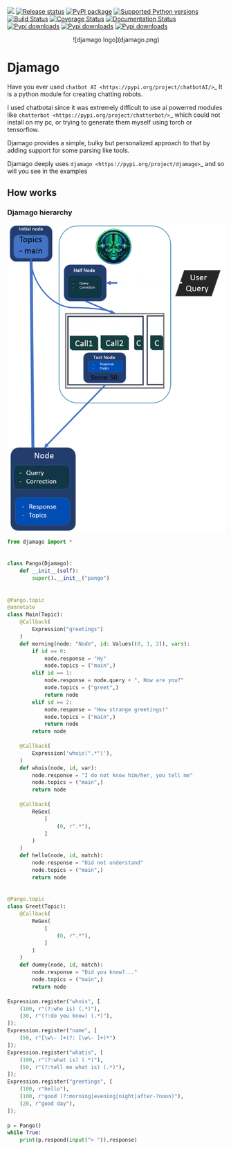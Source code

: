 [![](https://img.shields.io/badge/code%20style-black-000000.svg)](https://github.com/psf/black)
[![Release status](https://github.com/ken-morel/djamago/actions/workflows/python-publish.yml/badge.svg)](https://github.com/ken-morel/djamago/releases)
[![PyPI package](https://badge.fury.io/py/djamago.svg)](https://pypi.org/project/djamago)
[![Supported Python versions](https://img.shields.io/pypi/pyversions/djamago)](https://pypi.org/project/djamago)
[![Build Status](https://github.com/ken-morel/djamago/actions/workflows/test.yml/badge.svg?branch=main)](https://github.com/ken-morel/djamago/tree/mai)
[![Coverage Status](https://coveralls.io/repos/github/ken-morel/djamago/badge.svg?branch=main&cache=3000)](https://coveralls.io/github/ken-morel/djamago?branch=main)
[![Documentation Status](https://readthedocs.org/projects/djamago/badge/?version=latest)](https://djamago.readthedocs.io)
[![Pypi downloads](https://img.shields.io/pypi/dd/djamago)](https://pypi.org/project/djamago)
[![Pypi downloads](https://img.shields.io/pypi/dw/djamago)](https://pypi.org/project/djamago)
[![Pypi downloads](https://img.shields.io/pypi/dm/djamago)](https://pypi.org/project/djamago)
<p align="center">
    ![djamago logo](djamago.png)
</p>

# Djamago

Have you ever used `chatbot AI <https://pypi.org/project/chatbotAI/>`_
It is a python module for creating chatting robots.

I used chatbotai since it was extremely difficult to use ai powerred modules
like  `chatterbot <https://pypi.org/project/chatterbot/>`_ which could not
install on my pc, or trying to generate them myself using torch or tensorflow.

Djamago provides a simple, bulky but personalized approach to that
by adding support for some parsing like tools.

Djamago deeply uses `djamago <https://pypi.org/project/djamago>`_
and so will you see in the examples

## How works


### Djamago hierarchy


![flow.png](flow.png)

```python
from djamago import *


class Pango(Djamago):
    def __init__(self):
        super().__init__("pango")


@Pango.topic
@annotate
class Main(Topic):
    @Callback(
        Expression("greetings")
    )
    def morning(node: "Node", id: Values((0, 1, 2)), vars):
        if id == 0:
            node.response = "Hy"
            node.topics = ("main",)
        elif id == 1:
            node.response = node.query + ", How are you?"
            node.topics = ("greet",)
            return node
        elif id == 2:
            node.response = "How strange greetings!"
            node.topics = ("main",)
            return node
        return node

    @Callback(
        Expression('whois(".*")'),
    )
    def whois(node, id, var):
        node.response = "I do not know him/her, you tell me"
        node.topics = ("main",)
        return node

    @Callback(
        ReGex(
            [
                (0, r".*"),
            ]
        )
    )
    def hello(node, id, match):
        node.response = "Did not understand"
        node.topics = ("main",)
        return node


@Pango.topic
class Greet(Topic):
    @Callback(
        ReGex(
            [
                (0, r".*"),
            ]
        )
    )
    def dummy(node, id, match):
        node.response = "Did you know?..."
        node.topics = ("main",)
        return node

Expression.register("whois", [
    (100, r"(?:who is) (.*)"),
    (30, r"(?:do you know) (.*)"),
]);
Expression.register("name", [
    (50, r"[\w\- ]+(?: [\w\- ]+)*")
]);
Expression.register("whatis", [
    (100, r"(?:what is) (.*)"),
    (50, r"(?:tell me what is) (.*)"),
]);
Expression.register("greetings", [
    (100, r"hello"),
    (100, r"good (?:morning|evening|night|after-?noon)"),
    (20, r"good day"),
]);

p = Pango()
while True:
    print(p.respond(input("> ")).response)

```

